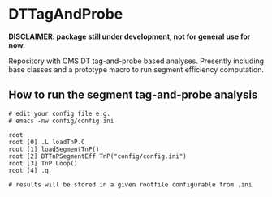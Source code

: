 # DTTagAndProbe

**DISCLAIMER: package still under development, not for general use for now.**

Repository with CMS DT tag-and-probe based analyses. Presently including base classes and a prototype macro to run segment efficiency computation.

## How to run the segment tag-and-probe analysis
```
# edit your config file e.g.
# emacs -nw config/config.ini

root
root [0] .L loadTnP.C
root [1] loadSegmentTnP()
root [2] DTTnPSegmentEff TnP("config/config.ini")
root [3] TnP.Loop()
root [4] .q

# results will be stored in a given rootfile configurable from .ini
```
